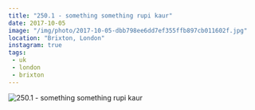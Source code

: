 ```yaml
---
title: "250.1 - something something rupi kaur"
date: 2017-10-05
image: "/img/photo/2017-10-05-dbb798ee6dd7ef355ffb897cb011602f.jpg"
location: "Brixton, London"
instagram: true
tags:
 - uk
 - london
 - brixton
---
```


![250.1 - something something rupi kaur](/img/photo/2017-10-05-dbb798ee6dd7ef355ffb897cb011602f.jpg)
